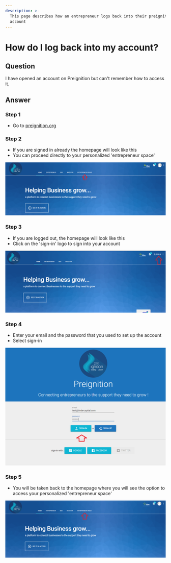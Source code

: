 ```yaml
---
description: >-
  This page describes how an entrepreneur logs back into their preignition
  account
---
```


# How do I log back into my account?

## Question

I have opened an account on Preignition but can't remember how to access it.

## Answer

### Step 1

* Go to [preignition.org](https://preignition.org/main/home)

### Step 2

* If you are signed in already the homepage will look like this
* You can proceed directly to your personalized 'entrepreneur space'

![](<../.gitbook/assets/image (198).png>)

### Step 3

* If you are logged out, the homepage will look like this
* Click on the 'sign-in' logo to sign into your account

![](<../.gitbook/assets/image (199).png>)

### Step 4

* Enter your email and the password that you used to set up the account
* Select sign-in

![](<../.gitbook/assets/image (200).png>)

### Step 5

* You will be taken back to the homepage where you will see the option to access your personalized 'entrepreneur space'

![](<../.gitbook/assets/image (201).png>)
